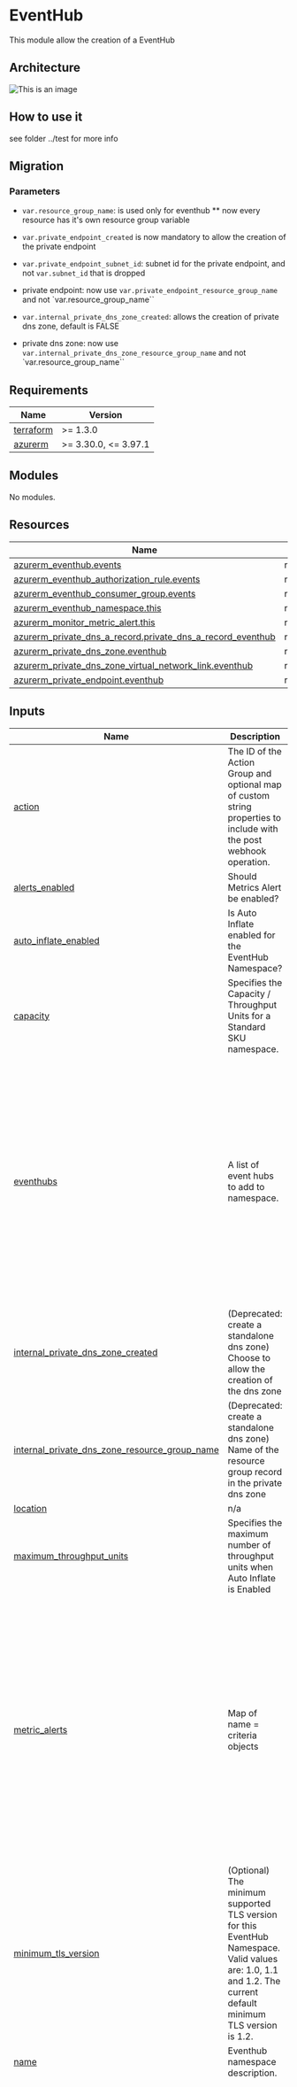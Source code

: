 # EventHub

This module allow the creation of a EventHub

## Architecture

![This is an image](./docs/module-arch.drawio.png)

## How to use it

see folder ../test for more info

## Migration

### Parameters

* `var.resource_group_name`: is used only for eventhub
** now every resource has it's own resource group variable

* `var.private_endpoint_created` is now mandatory to allow the creation of the private endpoint
* `var.private_endpoint_subnet_id`: subnet id for the private endpoint, and not `var.subnet_id` that is dropped
* private endpoint: now use `var.private_endpoint_resource_group_name` and not `var.resource_group_name``

* `var.internal_private_dns_zone_created`: allows the creation of private dns zone, default is FALSE
* private dns zone: now use `var.internal_private_dns_zone_resource_group_name` and not `var.resource_group_name``

<!-- markdownlint-disable -->
<!-- BEGINNING OF PRE-COMMIT-TERRAFORM DOCS HOOK -->
## Requirements

| Name | Version |
|------|---------|
| <a name="requirement_terraform"></a> [terraform](#requirement\_terraform) | >= 1.3.0 |
| <a name="requirement_azurerm"></a> [azurerm](#requirement\_azurerm) | >= 3.30.0, <= 3.97.1 |

## Modules

No modules.

## Resources

| Name | Type |
|------|------|
| [azurerm_eventhub.events](https://registry.terraform.io/providers/hashicorp/azurerm/latest/docs/resources/eventhub) | resource |
| [azurerm_eventhub_authorization_rule.events](https://registry.terraform.io/providers/hashicorp/azurerm/latest/docs/resources/eventhub_authorization_rule) | resource |
| [azurerm_eventhub_consumer_group.events](https://registry.terraform.io/providers/hashicorp/azurerm/latest/docs/resources/eventhub_consumer_group) | resource |
| [azurerm_eventhub_namespace.this](https://registry.terraform.io/providers/hashicorp/azurerm/latest/docs/resources/eventhub_namespace) | resource |
| [azurerm_monitor_metric_alert.this](https://registry.terraform.io/providers/hashicorp/azurerm/latest/docs/resources/monitor_metric_alert) | resource |
| [azurerm_private_dns_a_record.private_dns_a_record_eventhub](https://registry.terraform.io/providers/hashicorp/azurerm/latest/docs/resources/private_dns_a_record) | resource |
| [azurerm_private_dns_zone.eventhub](https://registry.terraform.io/providers/hashicorp/azurerm/latest/docs/resources/private_dns_zone) | resource |
| [azurerm_private_dns_zone_virtual_network_link.eventhub](https://registry.terraform.io/providers/hashicorp/azurerm/latest/docs/resources/private_dns_zone_virtual_network_link) | resource |
| [azurerm_private_endpoint.eventhub](https://registry.terraform.io/providers/hashicorp/azurerm/latest/docs/resources/private_endpoint) | resource |

## Inputs

| Name | Description | Type | Default | Required |
|------|-------------|------|---------|:--------:|
| <a name="input_action"></a> [action](#input\_action) | The ID of the Action Group and optional map of custom string properties to include with the post webhook operation. | <pre>set(object(<br>    {<br>      action_group_id    = string<br>      webhook_properties = map(string)<br>    }<br>  ))</pre> | `[]` | no |
| <a name="input_alerts_enabled"></a> [alerts\_enabled](#input\_alerts\_enabled) | Should Metrics Alert be enabled? | `bool` | `true` | no |
| <a name="input_auto_inflate_enabled"></a> [auto\_inflate\_enabled](#input\_auto\_inflate\_enabled) | Is Auto Inflate enabled for the EventHub Namespace? | `bool` | `false` | no |
| <a name="input_capacity"></a> [capacity](#input\_capacity) | Specifies the Capacity / Throughput Units for a Standard SKU namespace. | `number` | `null` | no |
| <a name="input_eventhubs"></a> [eventhubs](#input\_eventhubs) | A list of event hubs to add to namespace. | <pre>list(object({<br>    name              = string       # (Required) Specifies the name of the EventHub resource. Changing this forces a new resource to be created.<br>    partitions        = number       # (Required) Specifies the current number of shards on the Event Hub.<br>    message_retention = number       # (Required) Specifies the number of days to retain the events for this Event Hub.<br>    consumers         = list(string) # Manages a Event Hubs Consumer Group as a nested resource within an Event Hub.<br>    keys = list(object({<br>      name   = string # (Required) Specifies the name of the EventHub Authorization Rule resource. Changing this forces a new resource to be created.<br>      listen = bool   # (Optional) Does this Authorization Rule have permissions to Listen to the Event Hub? Defaults to false.<br>      send   = bool   # (Optional) Does this Authorization Rule have permissions to Send to the Event Hub? Defaults to false.<br>      manage = bool   # (Optional) Does this Authorization Rule have permissions to Manage to the Event Hub? When this property is true - both listen and send must be too. Defaults to false.<br>    }))               # Manages a Event Hubs authorization Rule within an Event Hub.<br>  }))</pre> | `[]` | no |
| <a name="input_internal_private_dns_zone_created"></a> [internal\_private\_dns\_zone\_created](#input\_internal\_private\_dns\_zone\_created) | (Deprecated: create a standalone dns zone) Choose to allow the creation of the dns zone | `bool` | `false` | no |
| <a name="input_internal_private_dns_zone_resource_group_name"></a> [internal\_private\_dns\_zone\_resource\_group\_name](#input\_internal\_private\_dns\_zone\_resource\_group\_name) | (Deprecated: create a standalone dns zone) Name of the resource group record in the private dns zone | `string` | `null` | no |
| <a name="input_location"></a> [location](#input\_location) | n/a | `string` | n/a | yes |
| <a name="input_maximum_throughput_units"></a> [maximum\_throughput\_units](#input\_maximum\_throughput\_units) | Specifies the maximum number of throughput units when Auto Inflate is Enabled | `number` | `null` | no |
| <a name="input_metric_alerts"></a> [metric\_alerts](#input\_metric\_alerts) | Map of name = criteria objects | <pre>map(object({<br>    # criteria.*.aggregation to be one of [Average Count Minimum Maximum Total]<br>    aggregation = string<br>    metric_name = string<br>    description = string<br>    # criteria.0.operator to be one of [Equals NotEquals GreaterThan GreaterThanOrEqual LessThan LessThanOrEqual]<br>    operator  = string<br>    threshold = number<br>    # Possible values are PT1M, PT5M, PT15M, PT30M and PT1H<br>    frequency = string<br>    # Possible values are PT1M, PT5M, PT15M, PT30M, PT1H, PT6H, PT12H and P1D.<br>    window_size = string<br><br>    dimension = list(object(<br>      {<br>        name     = string<br>        operator = string<br>        values   = list(string)<br>      }<br>    ))<br>  }))</pre> | `{}` | no |
| <a name="input_minimum_tls_version"></a> [minimum\_tls\_version](#input\_minimum\_tls\_version) | (Optional) The minimum supported TLS version for this EventHub Namespace. Valid values are: 1.0, 1.1 and 1.2. The current default minimum TLS version is 1.2. | `string` | `"1.2"` | no |
| <a name="input_name"></a> [name](#input\_name) | Eventhub namespace description. | `string` | n/a | yes |
| <a name="input_network_rulesets"></a> [network\_rulesets](#input\_network\_rulesets) | n/a | <pre>list(object({<br>    default_action = string #  (Required) The default action to take when a rule is not matched. Possible values are Allow and Deny.<br>    virtual_network_rule = list(object({<br>      subnet_id                                       = string # (Required) The id of the subnet to match on.<br>      ignore_missing_virtual_network_service_endpoint = bool   # (Optional) Are missing virtual network service endpoints ignored?<br>    }))<br>    ip_rule = list(object({<br>      ip_mask = string # (Required) The IP mask to match on.<br>      action  = string # (Optional) The action to take when the rule is matched. Possible values are Allow. Defaults to Allow.<br>    }))<br>    trusted_service_access_enabled = bool #Whether Trusted Microsoft Services are allowed to bypass firewall.<br>  }))</pre> | `[]` | no |
| <a name="input_private_dns_zone_record_A_name"></a> [private\_dns\_zone\_record\_A\_name](#input\_private\_dns\_zone\_record\_A\_name) | Name of the A record in the private dns zone | `string` | `"eventhub"` | no |
| <a name="input_private_dns_zones"></a> [private\_dns\_zones](#input\_private\_dns\_zones) | Private DNS Zones where the private endpoint will be created | <pre>object({<br>    id                  = list(string)<br>    name                = list(string)<br>    resource_group_name = string<br>  })</pre> | <pre>{<br>  "id": [],<br>  "name": [],<br>  "resource_group_name": ""<br>}</pre> | no |
| <a name="input_private_endpoint_created"></a> [private\_endpoint\_created](#input\_private\_endpoint\_created) | Choose to allow the creation of the private endpoint | `bool` | n/a | yes |
| <a name="input_private_endpoint_resource_group_name"></a> [private\_endpoint\_resource\_group\_name](#input\_private\_endpoint\_resource\_group\_name) | Name of the resource group where the private endpoint will be created | `string` | `null` | no |
| <a name="input_private_endpoint_subnet_id"></a> [private\_endpoint\_subnet\_id](#input\_private\_endpoint\_subnet\_id) | The id of the subnet that will be used for the private endpoint. | `string` | `null` | no |
| <a name="input_public_network_access_enabled"></a> [public\_network\_access\_enabled](#input\_public\_network\_access\_enabled) | (Optional) Is public network access enabled for the EventHub Namespace? Defaults to true. | `bool` | `false` | no |
| <a name="input_resource_group_name"></a> [resource\_group\_name](#input\_resource\_group\_name) | Resource Group | `string` | n/a | yes |
| <a name="input_sku"></a> [sku](#input\_sku) | (Required) Defines which tier to use. Valid options are Basic and Standard. | `string` | n/a | yes |
| <a name="input_tags"></a> [tags](#input\_tags) | n/a | `map(any)` | n/a | yes |
| <a name="input_virtual_network_ids"></a> [virtual\_network\_ids](#input\_virtual\_network\_ids) | The IDs of the Virtual Network that should be linked to the DNS Zone. | `list(string)` | n/a | yes |
| <a name="input_zone_redundant"></a> [zone\_redundant](#input\_zone\_redundant) | Specifies if the EventHub Namespace should be Zone Redundant (created across Availability Zones). | `bool` | `true` | no |

## Outputs

| Name | Description |
|------|-------------|
| <a name="output_hub_ids"></a> [hub\_ids](#output\_hub\_ids) | Map of hubs and their ids. |
| <a name="output_key_ids"></a> [key\_ids](#output\_key\_ids) | List of key ids. |
| <a name="output_keys"></a> [keys](#output\_keys) | Map of hubs with keys => primary\_key / secondary\_key mapping. |
| <a name="output_name"></a> [name](#output\_name) | The name of this Event Hub |
| <a name="output_namespace_id"></a> [namespace\_id](#output\_namespace\_id) | Id of Event Hub Namespace. |
| <a name="output_private_dns_zone"></a> [private\_dns\_zone](#output\_private\_dns\_zone) | ID of the private DNS zone which resolves the name of the Private Endpoint used to connect to EventHub |
<!-- END OF PRE-COMMIT-TERRAFORM DOCS HOOK -->
